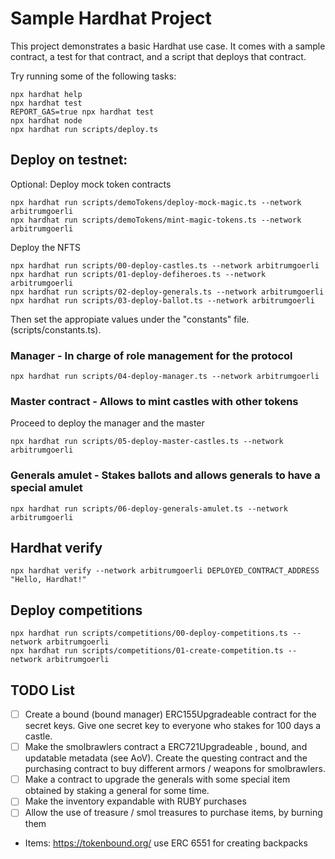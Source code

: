 # Sample Hardhat Project

This project demonstrates a basic Hardhat use case. It comes with a sample contract, a test for that contract, and a script that deploys that contract.

Try running some of the following tasks:

```shell
npx hardhat help
npx hardhat test
REPORT_GAS=true npx hardhat test
npx hardhat node
npx hardhat run scripts/deploy.ts
```
## Deploy on testnet:

Optional: Deploy mock token contracts
```shell
npx hardhat run scripts/demoTokens/deploy-mock-magic.ts --network arbitrumgoerli
npx hardhat run scripts/demoTokens/mint-magic-tokens.ts --network arbitrumgoerli
```

Deploy the NFTS

```shell
npx hardhat run scripts/00-deploy-castles.ts --network arbitrumgoerli
npx hardhat run scripts/01-deploy-defiheroes.ts --network arbitrumgoerli
npx hardhat run scripts/02-deploy-generals.ts --network arbitrumgoerli
npx hardhat run scripts/03-deploy-ballot.ts --network arbitrumgoerli

```

Then set the appropiate values under the "constants" file. (scripts/constants.ts).

### Manager - In charge of role management for the protocol

```shell
npx hardhat run scripts/04-deploy-manager.ts --network arbitrumgoerli
```

### Master contract - Allows to mint castles with other tokens

Proceed to deploy the manager and the master

```shell
npx hardhat run scripts/05-deploy-master-castles.ts --network arbitrumgoerli
```

### Generals amulet - Stakes ballots and allows generals to have a special amulet

```shell
npx hardhat run scripts/06-deploy-generals-amulet.ts --network arbitrumgoerli
```

## Hardhat verify

```shell
npx hardhat verify --network arbitrumgoerli DEPLOYED_CONTRACT_ADDRESS "Hello, Hardhat!"
```

## Deploy competitions

```shell
npx hardhat run scripts/competitions/00-deploy-competitions.ts --network arbitrumgoerli
npx hardhat run scripts/competitions/01-create-competition.ts --network arbitrumgoerli
```


## TODO List

- [ ] Create a bound (bound manager) ERC155Upgradeable contract for the secret keys. Give one secret key to everyone who stakes for 100 days a castle. 
- [ ] Make the smolbrawlers contract a ERC721Upgradeable , bound, and updatable metadata (see AoV). Create the questing contract and the purchasing contract to buy different armors / weapons for smolbrawlers.
- [ ] Make a contract to upgrade the generals with some special item obtained by staking a general for some time. 
- [ ] Make the inventory expandable with RUBY purchases
- [ ] Allow the use of treasure / smol treasures to purchase items, by burning them

- Items: https://tokenbound.org/ use ERC 6551 for creating backpacks